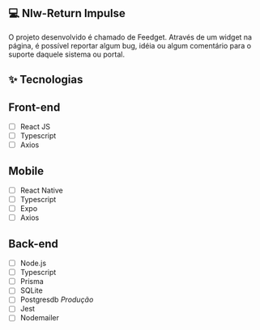 
## 💻 Nlw-Return Impulse
O projeto desenvolvido é chamado de Feedget. Através de um widget na página, é possível reportar algum bug, idéia ou algum comentário para o suporte daquele sistema ou portal.

## ✨ Tecnologias
## Front-end
-   [ ] React JS
-   [ ] Typescript
-   [ ] Axios
## Mobile
-   [ ] React Native
-   [ ] Typescript
-   [ ] Expo
-   [ ] Axios

## Back-end
-   [ ] Node.js
-   [ ] Typescript
-   [ ] Prisma
-   [ ] SQLite
-   [ ] Postgresdb *Produção*
-   [ ] Jest
-   [ ] Nodemailer
